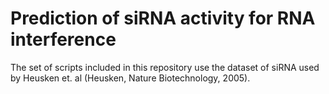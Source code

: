 # Prediction of siRNA activity for RNA interference

The set of scripts included in this repository use the dataset of siRNA used by Heusken et. al (Heusken, Nature Biotechnology, 2005).
 
